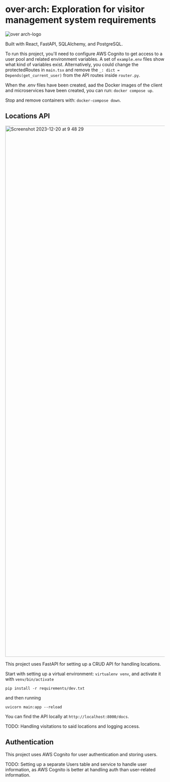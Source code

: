 # over·arch: Exploration for visitor management system requirements
![over arch-logo](https://github.com/mikipernu/over.arch/assets/6062294/f0c66504-8459-4ab4-83d9-541a6558c198)


Built with React, FastAPI, SQLAlchemy, and PostgreSQL.

To run this project, you'll need to configure AWS Cognito to get access to a user pool and related environment variables. A set of `example.env` files show what kind of variables exist. Alternatively, you could change the protectedRoutes in `main.tsx` and remove the `_: dict = Depends(get_current_user)` from the API routes inside `router.py`.

When the .env files have been created, aad the Docker images of the client and microservices have been created, you can run: ```docker compose up```.

Stop and remove containers with: ```docker-compose down```.

## Locations API
<img width="1679" alt="Screenshot 2023-12-20 at 9 48 29" src="https://github.com/mikipernu/over.arch/assets/6062294/43eaf981-c9fe-4060-806c-b7df146f3a27">

This project uses FastAPI for setting up a CRUD API for handling locations.

Start with setting up a virtual environment: ```virtualenv venv```, and activate it with ```venv/bin/activate```

```pip install -r requirements/dev.txt```

and then running

```uvicorn main:app --reload```

You can find the API locally at `http://localhost:8000/docs`.

TODO: Handling visitations to said locations and logging access.

## Authentication

This project uses AWS Cognito for user authentication and storing users.

TODO: Setting up a separate Users table and service to handle user information, as AWS Cognito is better at handling auth than user-related information.
